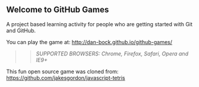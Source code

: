 ## Welcome to GitHub Games

A project based learning activity for people who are getting started with Git and GitHub.

You can play the game at: http://dan-bock.github.io/github-games/

>> _*SUPPORTED BROWSERS*: Chrome, Firefox, Safari, Opera and IE9+_

This fun open source game was cloned from: https://github.com/jakesgordon/javascript-tetris
